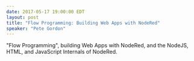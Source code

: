 ```yaml
---
date: 2017-05-17 19:00:00 EDT
layout: post
title: "Flow Programming: Building Web Apps with NodeRed"
speaker: "Pete Gordon"
---
```


"Flow Programming", building Web Apps with NodeRed, and the NodeJS, HTML, and JavaScript Internals of NodeRed.
